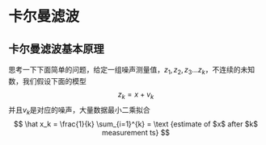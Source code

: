 # 卡尔曼滤波

## 卡尔曼滤波基本原理

思考一下下面简单的问题，给定一组噪声测量值，$z_1, z_2, z_3 ... z_k$，不连续的未知数，我们假设下面的模型
$$
z_k = x + v_k
$$
并且$v_k$是对应的噪声，大量数据最小二乘拟合
$$
\hat x_k = \frac{1}{k} \sum_{i=1}^{k} = \text {estimate of $x$ after $k$ measurement ts}
$$




